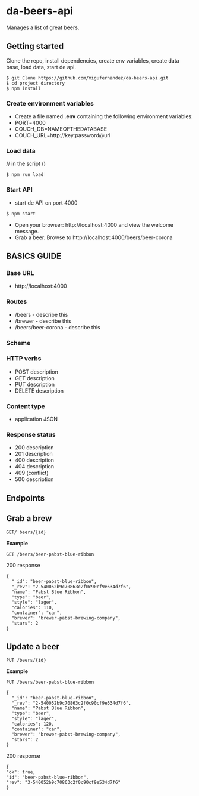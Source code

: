 # da-beers-api
Manages a list of great beers.

## Getting started

Clone the repo, install dependencies, create env variables, create data base, load data, start de api.

```
$ git Clone https://github.com/migufernandez/da-beers-api.git
$ cd project directory
$ npm install

```

### Create environment variables

- Create a file named **.env** containing the following environment variables:
 - PORT=4000
 - COUCH_DB=NAMEOFTHEDATABASE
 - COUCH_URL=http://key:password@url

### Load data

// in the script ()
```
$ npm run load
```

###  Start API
- start de API on port 4000

```
$ npm start
```

- Open your browser: http://localhost:4000 and view the welcome message.
- Grab a beer. Browse to http://localhost:4000/beers/beer-corona

## BASICS GUIDE

### Base URL

- http://localhost:4000

### Routes

- /beers - describe this
- /brewer - describe this
- /beers/beer-corona - describe this


### Scheme

### HTTP verbs

- POST description
- GET description
- PUT description
- DELETE description

### Content type

- application JSON

### Response status

- 200 description
- 201 description
- 400 description
- 404 description
- 409 (conflict)
- 500 description



## Endpoints

## Grab a brew

```
GET/ beers/{id}
```

**Example**

```
GET /beers/beer-pabst-blue-ribbon
```

200 response

```
{
  "_id": "beer-pabst-blue-ribbon",
  "_rev": "2-540052b9c70863c2f0c90cf9e534d7f6",
  "name": "Pabst Blue Ribbon",
  "type": "beer",
  "style": "lager",
  "calories": 110,
  "container": "can",
  "brewer": "brewer-pabst-brewing-company",
  "stars": 2
}
```

## Update a beer

```
PUT /beers/{id}
```
**Example**

```
PUT /beers/beer-pabst-blue-ribbon

{
  "_id": "beer-pabst-blue-ribbon",
  "_rev": "2-540052b9c70863c2f0c90cf9e534d7f6",
  "name": "Pabst Blue Ribbon",
  "type": "beer",
  "style": "lager",
  "calories": 120,
  "container": "can",
  "brewer": "brewer-pabst-brewing-company",
  "stars": 2
}
```

200 response

```
{
"ok": true,
"id": "beer-pabst-blue-ribbon",
"rev": "3-540052b9c70863c2f0c90cf9e534d7f6"
}
```
